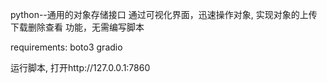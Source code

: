 python--通用的对象存储接口
通过可视化界面，迅速操作对象, 实现对象的上传下载删除查看 功能，无需编写脚本

requirements:
boto3
gradio

运行脚本, 打开http://127.0.0.1:7860
